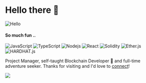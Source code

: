 # Hello there 👋

![Hello](https://media.giphy.com/media/FBeSx3itXlUQw/giphy.gif)

#### So much fun ..
![JavaScript](https://img.shields.io/badge/javascript%20-%23323330.svg?&style=for-the-badge&logo=javascript&logoColor=%23F7DF1E)
![TypeScript](https://img.shields.io/badge/typescript%20-%23007ACC.svg?&style=for-the-badge&logo=typescript&logoColor=white)
![Nodejs](https://img.shields.io/badge/node.js%20-%2343853D.svg?&style=for-the-badge&logo=node.js&logoColor=white)
![React](https://img.shields.io/badge/react%20-%2320232a.svg?&style=for-the-badge&logo=react&logoColor=%2361DAFB)
![Solidity](https://img.shields.io/badge/SOLIDITY-ETH-lightgrey)
![Ether.js](https://img.shields.io/badge/ETHERS-lightgrey)
![HARDHAT.js](https://img.shields.io/badge/HARDHAT-lightgrey)

Project Manager, self-taught Blockchain Developer 🚀 and full-time adventure seeker. Thanks for visiting and I'd love to [connect](https://www.linkedin.com/in/matisseacheen4/)!

<img src="https://yata-apix-a9caea66-ad78-425f-aa08-e292558ebb65.lss.locawebcorp.com.br/b7c7dbff38ae4f419c94ce8d2254b9d9.png"> 
